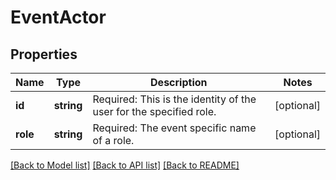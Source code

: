 # EventActor

## Properties
Name | Type | Description | Notes
------------ | ------------- | ------------- | -------------
**id** | **string** | Required: This is the identity of the user for the specified role. | [optional] 
**role** | **string** | Required: The event specific name of a role. | [optional] 

[[Back to Model list]](../README.md#documentation-for-models) [[Back to API list]](../README.md#documentation-for-api-endpoints) [[Back to README]](../README.md)


